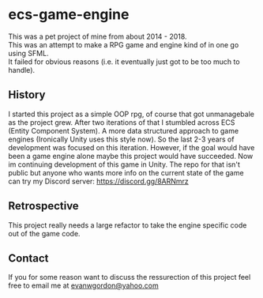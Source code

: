 # ecs-game-engine

This was a pet project of mine from about 2014 - 2018.<br/>
This was an attempt to make a RPG game and engine kind of in one go using SFML.<br/>
It failed for obvious reasons (i.e. it eventually just got to be too much to handle).<br/>

## History

I started this project as a simple OOP rpg, of course that got unmanagebale as the project grew. 
After two iterations of that I stumbled across ECS (Entity Component System).
A more data structured approach to game engines (Ironically Unity uses this style now).
So the last 2-3 years of development was focused on this iteration. 
However, if the goal would have been a game engine alone maybe this project would have succeeded.
Now im continuing development of this game in Unity. The repo for that isn't public but anyone who wants more info on the current state of
the game can try my Discord server: https://discord.gg/8ARNmrz

## Retrospective

This project really needs a large refactor to take the engine specific code out of the game code.

## Contact
If you for some reason want to discuss the ressurection of this project feel free to email me at evanwgordon@yahoo.com
